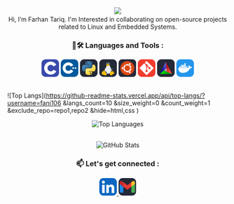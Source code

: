 <div id="header" align="center">
  <img src="https://media.giphy.com/media/M9gbBd9nbDrOTu1Mqx/giphy.gif" width="100"/>
</div>

<div align="center">
  Hi, I’m Farhan Tariq. I'm Interested in collaborating on open-source projects related to Linux and Embedded Systems.
</div>

<div id="header" align="center">
  <h3>🔨🛠 Languages and Tools :</h3>
</div>
<div align="center">
  <img src="https://github.com/tandpfun/skill-icons/blob/main/icons/C.svg" title="C" alt="C" width="40" height="40"/> 
  <img src="https://github.com/tandpfun/skill-icons/blob/main/icons/CPP.svg" title="C++" alt="C++" width="40" height="40"/> 
  <img src="https://github.com/tandpfun/skill-icons/blob/main/icons/Python-Dark.svg" title="Python" alt="Python" width="40" height="40"/> 
  <img src="https://github.com/tandpfun/skill-icons/blob/main/icons/Linux-Dark.svg" title="Linux" alt="Linux" width="40" height="40"/>
  <img src="https://github.com/tandpfun/skill-icons/blob/main/icons/Ubuntu-Dark.svg" title="Ubuntu" **alt="Ubuntu" width="40" height="40"/>
  <img src="https://github.com/tandpfun/skill-icons/blob/main/icons/Git.svg" title="Git" **alt="Git" width="40" height="40"/>
  <img src="https://github.com/tandpfun/skill-icons/blob/main/icons/CMake-Dark.svg" title="CMake" **alt="CMake" width="40" height="40"/>
  <img src="https://github.com/tandpfun/skill-icons/blob/main/icons/Docker.svg" title="Docker" **alt="Docker" width="40" height="40"/>
</div>

<br>



![Top Langs](https://github-readme-stats.vercel.app/api/top-langs/?username=fani106
&langs_count=10
&size_weight=0
&count_weight=1
&exclude_repo=repo1,repo2
&hide=html,css
)

<div align="center">
  <a>
    <img src="https://github-readme-stats.vercel.app/api/top-langs/?username=fani1016&layout=compact&theme=vision-friendly-dark" alt="Top Languages" />
  </a>
</div>

<br>

<p align="center">
  <img src="https://github-readme-stats.vercel.app/api?username=fani1016&layout=compact&theme=vision-friendly-dark" alt="GitHub Stats" />
</p>


<div id="header" align="center">
  <h3>📫 Let's get connected :</h3>
</div>
<div align="center">
  <a href="https://www.linkedin.com/in/farhan1016">
    <img src="https://github.com/tandpfun/skill-icons/blob/main/icons/LinkedIn.svg" title="LinkedIn" **alt="LinkedIn" width="40" height="40"/>
  </a>
  <a href="mailto:farhantariq1016@gmail.com">
    <img src="https://github.com/tandpfun/skill-icons/blob/main/icons/Gmail-Dark.svg" title="Gmail" **alt="Gmail" width="40" height="40"/>
  </a>
</div>
<!---
fani1016/fani1016 is a ✨ special ✨ repository because its `README.md` (this file) appears on your GitHub profile.
You can click the Preview link to take a look at your changes.
--->
